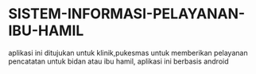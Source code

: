 # SISTEM-INFORMASI-PELAYANAN-IBU-HAMIL
aplikasi ini ditujukan untuk klinik,pukesmas untuk memberikan pelayanan pencatatan untuk bidan atau ibu hamil, aplikasi ini berbasis android 
